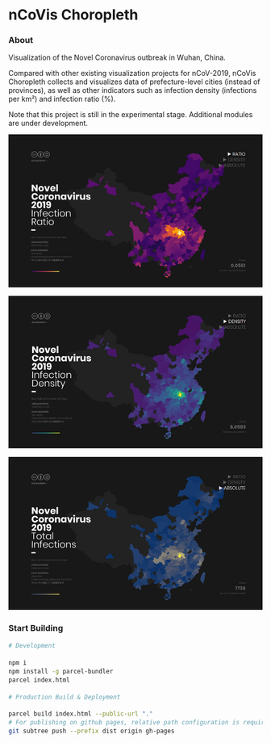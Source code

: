 # nCoVis Choropleth

### About

Visualization of the Novel Coronavirus outbreak in Wuhan, China. 

Compared with other existing visualization projects for nCoV-2019, nCoVis Choropleth collects and visualizes data of prefecture-level cities (instead of provinces), as well as other indicators such as infection density (infections per km²) and infection ratio (%).

Note that this project is still in the experimental stage. Additional modules are under development.

![Preview](assets/preview-1.jpg "Preview")

![Preview](assets/preview-2.jpg "Preview")

![Preview](assets/preview-3.jpg "Preview")

### Start Building

```sh
# Development

npm i
npm install -g parcel-bundler
parcel index.html

# Production Build & Deployment

parcel build index.html --public-url "."
# For publishing on github pages, relative path configuration is required.
git subtree push --prefix dist origin gh-pages
```


